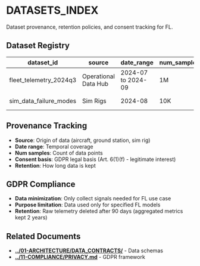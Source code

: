# DATASETS_INDEX

Dataset provenance, retention policies, and consent tracking for FL.

## Dataset Registry

| dataset_id | source | date_range | num_samples | consent | retention |
|------------|--------|------------|-------------|---------|-----------|
| fleet_telemetry_2024q3 | Operational Data Hub | 2024-07 to 2024-09 | 1M | Art. 6(1)(f) | 90 days |
| sim_data_failure_modes | Sim Rigs | 2024-08 | 10K | N/A (synthetic) | 2 years |

## Provenance Tracking

- **Source**: Origin of data (aircraft, ground station, sim rig)
- **Date range**: Temporal coverage
- **Num samples**: Count of data points
- **Consent basis**: GDPR legal basis (Art. 6(1)(f) - legitimate interest)
- **Retention**: How long data is kept

## GDPR Compliance

- **Data minimization**: Only collect signals needed for FL use case
- **Purpose limitation**: Data used only for specified FL models
- **Retention**: Raw telemetry deleted after 90 days (aggregated metrics kept 2 years)

## Related Documents

- [**../01-ARCHITECTURE/DATA_CONTRACTS/**](../01-ARCHITECTURE/DATA_CONTRACTS/) -  Data schemas
- [**../11-COMPLIANCE/PRIVACY.md**](../11-COMPLIANCE/PRIVACY.md) - GDPR framework
